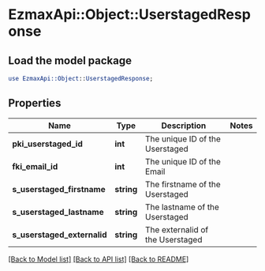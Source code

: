 # EzmaxApi::Object::UserstagedResponse

## Load the model package
```perl
use EzmaxApi::Object::UserstagedResponse;
```

## Properties
Name | Type | Description | Notes
------------ | ------------- | ------------- | -------------
**pki_userstaged_id** | **int** | The unique ID of the Userstaged | 
**fki_email_id** | **int** | The unique ID of the Email | 
**s_userstaged_firstname** | **string** | The firstname of the Userstaged | 
**s_userstaged_lastname** | **string** | The lastname of the Userstaged | 
**s_userstaged_externalid** | **string** | The externalid of the Userstaged | 

[[Back to Model list]](../README.md#documentation-for-models) [[Back to API list]](../README.md#documentation-for-api-endpoints) [[Back to README]](../README.md)


